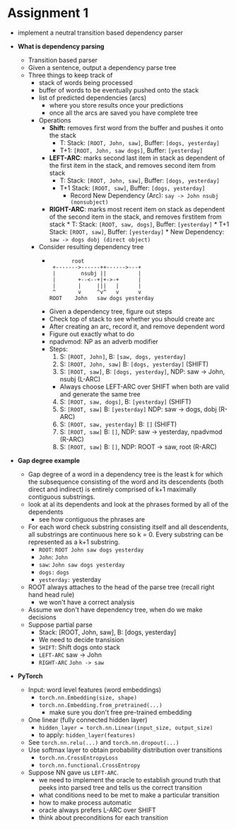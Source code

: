 # Assignment 1

* implement a neutral transition based dependency parser

* **What is dependency parsing**
  * Transition based parser
  * Given a sentence, output a dependency parse tree
  * Three things to keep track of
    * stack of words being processed
    * buffer of words to be eventually pushed onto the stack
    * list of predicted dependencies (arcs)
      * where you store results once your predictions
      * once all the arcs are saved you have complete tree
    * Operations
      * **Shift:** removes first word from the buffer and pushes it onto the stack
        * T: Stack: `[ROOT, John, saw]`, Buffer: `[dogs, yesterday]`
        * T+1: `[ROOT, John, saw dogs]`, Buffer: `[yesterday]`
      * **LEFT-ARC**: marks second last item in stack as dependent of the first item in the stack, and removes second item from stack
        * T: Stack: `[ROOT, John, saw]`, Buffer: `[dogs, yesterday]`
        * T+1 Stack: `[ROOT, saw]`, Buffer: `[dogs, yesterday]`
            * Record New Dependency (Arc): `say -> John nsubj (nonsubject)`
      * **RIGHT-ARC**: marks most recent item on stack as dependent of the second item in the stack, and removes firstitem from stack
            * T: Stack: `[ROOT, saw, dogs]`, Buffer: `[yesterday]`
            * T+1 Stack: `[ROOT, saw]`, Buffer: `[yesterday]`
                * New Dependency: `saw -> dogs dobj (direct object)`
    * Consider resulting dependency tree
      * ````
               root
         +------->------++------>---+
         |        nsubj ||          |
         |       +--<--+|+->-+      |
         |       |     |||   |      |
         ^       v     ^v^   v      v
        ROOT    John   saw dogs yesterday
        ````
      * Given a dependency tree, figure out steps
      * Check top of stack to see whether you should create arc
      * After creating an arc, record it, and remove dependent word
      * Figure out exactly what to do
      * npadvmod: NP as an adverb modifier
      * Steps:
         1. S: `[ROOT, John]`, B: `[saw, dogs, yesterday]`
         2. S: `[ROOT, John, saw]` B: `[dogs, yesterday]` (SHIFT)
         3. S: `[ROOT, saw]`, B: `[dogs, yesterday]`, NDP: saw -> John, nsubj (L-ARC)
          * Always choose LEFT-ARC over SHIFT when both are valid and generate the same tree
         4. S: `[ROOT, saw, dogs]`, B: `[yesterday]` (SHIFT)
         5. S: `[ROOT, saw]` B: `[yesterday]` NDP: saw -> dogs, dobj (R-ARC)
         6. S: `[ROOT, saw, yesterday]` B: `[]` (SHIFT)
         7. S: `[ROOT, saw]` B: `[]`, NDP: saw -> yesterday, npadvmod (R-ARC)
         8. S: `[ROOT, saw]` B: `[]`, NDP: ROOT -> saw, root (R-ARC)
* **Gap degree example**
  * Gap degree of a word in a dependency tree is the least k for which the subsequence consisting of the word and its descendents (both direct and indirect) is entirely comprised of k+1 maximally contiguous substrings.
  * look at al its dependents and look at the phrases formed by all of the dependents
    * see how contiguous the phrases are
  * For each word check substring consisting itself and all descendents, all substrings are continuous here so k = 0. Every substring can be represented as a k+1 substring.
    * `ROOT`: `ROOT John saw dogs yesterday`
    * `John`: `John`
    * `saw`: `John saw dogs yesterday`
    * `dogs:` `dogs`
    * `yesterday:` yesterday
  * ROOT always attaches to the head of the parse tree (recall right hand head rule)
    * we won't have a correct analysis 
  * Assume we don't have dependency tree, when do we make decisions
  * Suppose partial parse
    * Stack: [ROOT, John, saw], B: [dogs, yesterday]
    * We need to decide transision
    * `SHIFT`: Shift dogs onto stack
    * `LEFT-ARC` saw -> John
    * `RIGHT-ARC` `John -> saw`
* **PyTorch**
  * Input: word level features (word embeddings)
    * `torch.nn.Embedding(size, shape)`
    * `torch.nn.Embedding.from_pretrained(...)`
      * make sure you don't free pre-trained embedding
  * One linear (fully connected hidden layer)
    * `hidden_layer = torch.nn.Linear(input_size, output_size)`
    * to apply: `hidden_layer(features)`
  * See `torch.nn.relu(...)` and `torch.nn.dropout(...)`
  * Use softmax layer to obtain probability distribution over transitions
    * `torch.nn.CrossEntropyLoss`
    * `torch.nn.functional.CrossEntropy`
  * Suppose NN gave us `LEFT-ARC`.
    * we need to implement the oracle to establish ground truth that peeks into parsed tree and tells us the correct transition
    * what conditions need to be met to make a particular transition
    * how to make process automatic
    * oracle always prefers L-ARC over SHIFT
    * think about preconditions for each transition